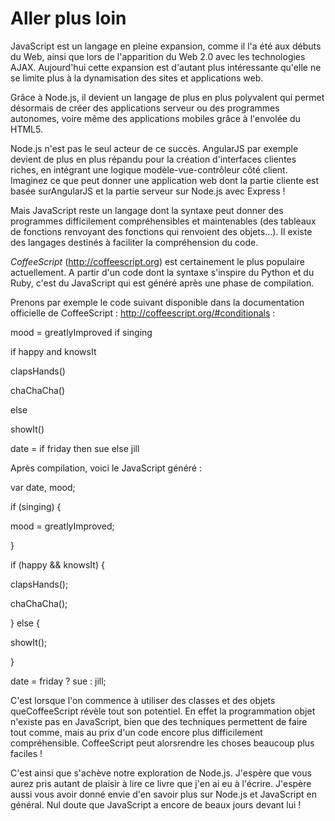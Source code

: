 #  Aller plus loin

JavaScript est un langage en pleine expansion, comme il l'a été aux débuts du
Web, ainsi que lors de l'apparition du Web 2.0 avec les technologies AJAX.
Aujourd'hui cette expansion est d'autant plus intéressante qu'elle ne se
limite plus à la dynamisation des sites et applications web.

Grâce à Node.js, il devient un langage de plus en plus polyvalent qui permet
désormais de créer des applications serveur ou des programmes autonomes, voire
même des applications mobiles grâce à l'envolée du HTML5.

Node.js n'est pas le seul acteur de ce succès. AngularJS par exemple devient
de plus en plus répandu pour la création d'interfaces clientes riches, en
intégrant une logique modèle-vue-contrôleur côté client. Imaginez ce que peut
donner une application web dont la partie cliente est basée surAngularJS et la
partie serveur sur Node.js avec Express !

Mais JavaScript reste un langage dont la syntaxe peut donner des programmes
difficilement compréhensibles et maintenables (des tableaux de fonctions
renvoyant des fonctions qui renvoient des objets...). Il existe des langages
destinés à faciliter la compréhension du code.

_CoffeeScript_ (http://coffeescript.org) est certainement le plus populaire
actuellement. A partir d'un code dont la syntaxe s'inspire du Python et du
Ruby, c'est du JavaScript qui est généré après une phase de compilation.

Prenons par exemple le code suivant disponible dans la documentation
officielle de CoffeeScript : http://coffeescript.org/#conditionals :

mood = greatlyImproved if singing


if happy and knowsIt

clapsHands()

chaChaCha()

else

showIt()


date = if friday then sue else jill

Après compilation, voici le JavaScript généré :

var date, mood;


if (singing) {

mood = greatlyImproved;

}


if (happy && knowsIt) {

clapsHands();

chaChaCha();

} else {

showIt();

}


date = friday ? sue : jill;

C'est lorsque l'on commence à utiliser des classes et des objets
queCoffeeScript révèle tout son potentiel. En effet la programmation objet
n'existe pas en JavaScript, bien que des techniques permettent de faire tout
comme, mais au prix d'un code encore plus difficilement compréhensible.
CoffeeScript peut alorsrendre les choses beaucoup plus faciles !

C'est ainsi que s'achève notre exploration de Node.js. J'espère que vous aurez
pris autant de plaisir à lire ce livre que j'en ai eu à l'écrire. J'espère
aussi vous avoir donné envie d'en savoir plus sur Node.js et JavaScript en
général. Nul doute que JavaScript a encore de beaux jours devant lui !
